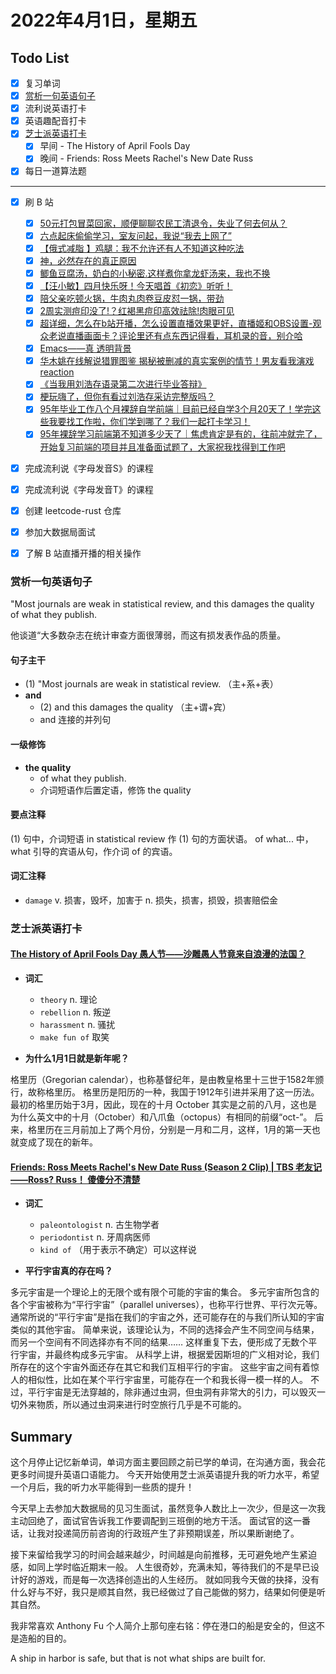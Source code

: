 # 2022年4月1日，星期五
## Todo List

- [x] 复习单词
- [x] [赏析一句英语句子](#赏析一句英语句子)
- [x] 流利说英语打卡
- [x] 英语趣配音打卡
- [x] [芝士派英语打卡](#芝士派英语打卡)
  - [x] 早间 - The History of April Fools Day
  - [x] 晚间 - Friends: Ross Meets Rachel's New Date Russ
- [x] 每日一道算法题
--------
- [x] 刷 B 站
  - [x] [50元打包冒菜回家，顺便聊聊农民工清退令，失业了何去何从？](https://b23.tv/AGoMpJj)
  - [x] [六点起床偷偷学习，室友问起，我说“我去上网了”](https://b23.tv/gC44sdM)
  - [x] [【俄式减脂 】鸡腿：我不允许还有人不知道这种吃法](https://b23.tv/Dlmnjdv)
  - [x] [神，必然存在的真正原因](https://b23.tv/pmvyirf)
  - [x] [鲫鱼豆腐汤，奶白的小秘密.这样煮你拿龙虾汤来，我也不换](https://b23.tv/mSP5TJD)
  - [x] [【汪小敏】四月快乐呀！今天唱首《初恋》听听！](https://b23.tv/0gJWJQB)
  - [x] [陪父亲吃顿火锅，牛肉丸肉卷豆皮怼一锅，带劲](https://b23.tv/hoB9IxZ)
  - [x] [2周实测痘印没了!？红褐黑痘印高效祛除!肉眼可见](https://b23.tv/XzRG5tX)
  - [x] [超详细，怎么在b站开播，怎么设置直播效果更好，直播姬和OBS设置-观众老说直播画面卡？评论里还有点东西记得看，耳机录的音，别介哈](https://b23.tv/6dOLhws)
  - [x] [Emacs——真 透明背景](https://b23.tv/wGvUoeA)
  - [x] [华木姚在线解说猎罪图鉴 揭秘被删减的真实案例的情节！男友看我演戏reaction](https://b23.tv/osGjiyA)
  - [x] [《当我用刘浩存语录第二次进行毕业答辩》](https://b23.tv/0YMGN91)
  - [x] [梗玩嗨了，但你有看过刘浩存采访完整版吗？](https://b23.tv/C2AWrpl)
  - [x] [95年毕业工作八个月裸辞自学前端｜目前已经自学3个月20天了！学完这些我要找工作啦，你们学到哪了？我们一起打卡学习！](https://b23.tv/B62ue8B)
  - [x] [95年裸辞学习前端第不知道多少天了｜焦虑肯定是有的，往前冲就完了，开始复习前端的项目并且准备面试题了，大家祝我找得到工作吧](https://b23.tv/CUHOw2W)
- [x] 完成流利说《字母发音S》的课程
- [x] 完成流利说《字母发音T》的课程
- [x] 创建 leetcode-rust 仓库
- [x] 参加大数据局面试
- [x] 了解 B 站直播开播的相关操作


### 赏析一句英语句子

"Most journals are weak in statistical review, and this damages the quality of what they publish.

他谈道“大多数杂志在统计审查方面很薄弱，而这有损发表作品的质量。

#### 句子主干

- (1) "Most journals are weak in statistical review. （主+系+表）
- **and**
  - (2) and this damages the quality （主+谓+宾）
  - and 连接的并列句

#### 一级修饰

- **the quality**
  - of what they publish.
  - 介词短语作后置定语，修饰 the quality

#### 要点注释

(1) 句中，介词短语 in statistical review 作 (1) 句的方面状语。
of what... 中，what 引导的宾语从句，作介词 of 的宾语。

#### 词汇注释

- `damage` v. 损害，毁坏，加害于 n. 损失，损害，损毁，损害赔偿金


### 芝士派英语打卡

#### [The History of April Fools Day 愚人节——沙雕愚人节竟来自浪漫的法国？](https://reading.baicizhan.com/h5/listen-movie.html?id=588&wxapp=mint_danni_ear#/home)

- **词汇**

  - `theory` n. 理论
  - `rebellion` n. 叛逆
  - `harassment` n. 骚扰
  - `make fun of` 取笑

- **为什么1月1日就是新年呢？**

格里历（Gregorian calendar），也称基督纪年，是由教皇格里十三世于1582年颁行，故称格里历。
格里历是阳历的一种，我国于1912年引进并采用了这一历法。
最初的格里历始于3月，因此，现在的十月 October 其实是之前的八月，这也是为什么英文中的十月（October）和八爪鱼（octopus）有相同的前缀“oct-”。
后来，格里历在三月前加上了两个月份，分别是一月和二月，这样，1月的第一天也就变成了现在的新年。

#### [Friends: Ross Meets Rachel's New Date Russ (Season 2 Clip) | TBS 老友记——Ross? Russ！ 傻傻分不清楚](http://reading.baicizhan.com/h5/listen-movie.html?id=590&wxapp=mint_danni_ear#/home)

- **词汇**

  - `paleontologist` n. 古生物学者
  - `periodontist` n. 牙周病医师
  - `kind of` （用于表示不确定）可以这样说

- **平行宇宙真的存在吗？**

多元宇宙是一个理论上的无限个或有限个可能的宇宙的集合。
多元宇宙所包含的各个宇宙被称为“平行宇宙”（parallel universes），也称平行世界、平行次元等。
通常所说的“平行宇宙”是指在我们的宇宙之外，还可能存在的与我们所认知的宇宙类似的其他宇宙。
简单来说，该理论认为，不同的选择会产生不同空间与结果，而另一个空间有不同选择亦有不同的结果……
这样重复下去，便形成了无数个平行宇宙，并最终构成多元宇宙。
从科学上讲，根据爱因斯坦的广义相对论，我们所存在的这个宇宙外面还存在其它和我们互相平行的宇宙。
这些宇宙之间有着惊人的相似性，比如在某个平行宇宙里，可能存在一个和我长得一模一样的人。
不过，平行宇宙是无法穿越的，除非通过虫洞，但虫洞有非常大的引力，可以毁灭一切外来物质，所以通过虫洞来进行时空旅行几乎是不可能的。

## Summary

这个月停止记忆新单词，单词方面主要回顾之前已学的单词，在沟通方面，我会花更多时间提升英语口语能力。
今天开始使用芝士派英语提升我的听力水平，希望一个月后，我的听力水平能得到一些质的提升！

今天早上去参加大数据局的见习生面试，虽然竞争人数比上一次少，但是这一次我主动回绝了，面试官告诉我工作要调配到三班倒的地方干活。
面试官的这一番话，让我对投递简历前咨询的行政班产生了非预期误差，所以果断谢绝了。

接下来留给我学习的时间会越来越少，时间越是向前推移，无可避免地产生紧迫感，如同上学时临近期末一般。
人生很奇妙，充满未知，等待我们的不是早已设计好的游戏，而是每一次选择创造出的人生经历。
就如同我今天做的抉择，没有什么好与不好，我只是顺其自然，我已经做过了自己能做的努力，结果如何便是听其自然。

我非常喜欢 Anthony Fu 个人简介上那句座右铭：停在港口的船是安全的，但这不是造船的目的。

A ship in harbor is safe, but that is not what ships are built for.
